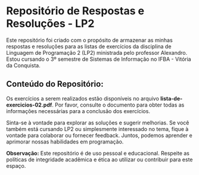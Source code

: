 # Repositório de Respostas e Resoluções - LP2

Este repositório foi criado com o propósito de armazenar as minhas respostas e resoluções para as listas de exercícios da disciplina de Linguagem de Programação 2 (LP2) ministrada pelo professor Alexandro. Estou cursando o 3º semestre de Sistemas de Informação no IFBA - Vitória da Conquista.

## Conteúdo do Repositório:

Os exercícios a serem realizados estão disponíveis no arquivo **lista-de-exercicios-02.pdf**. Por favor, consulte o documento para obter todas as informações necessárias para a conclusão dos exercícios.

Sinta-se à vontade para explorar as soluções e sugerir melhorias. Se você também está cursando LP2 ou simplesmente interessado no tema, fique à vontade para colaborar ou fornecer feedback. Juntos, podemos aprender e aprimorar nossas habilidades em programação.

**Observação:** Este repositório é de uso pessoal e educacional. Respeite as políticas de integridade acadêmica e ética ao utilizar ou contribuir para este espaço.